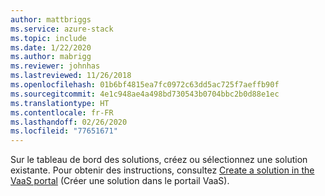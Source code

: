 ```yaml
---
author: mattbriggs
ms.service: azure-stack
ms.topic: include
ms.date: 1/22/2020
ms.author: mabrigg
ms.reviewer: johnhas
ms.lastreviewed: 11/26/2018
ms.openlocfilehash: 01b6bf4815ea7fc0972c63dd5ac725f7aeffb90f
ms.sourcegitcommit: 4e1c948ae4a498bd730543b0704bbc2b0d88e1ec
ms.translationtype: HT
ms.contentlocale: fr-FR
ms.lasthandoff: 02/26/2020
ms.locfileid: "77651671"
---
```

Sur le tableau de bord des solutions, créez ou sélectionnez une solution existante. Pour obtenir des instructions, consultez [Create a solution in the VaaS portal](../azure-stack-vaas-key-concepts.md#create-a-solution-in-the-azure-stack-hub-validation-portal) (Créer une solution dans le portail VaaS).